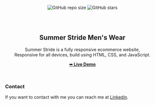 <div align="center">
  
  ![GitHub repo size](https://img.shields.io/github/repo-size/divyanshdj/summerstride-eshop)
  ![GitHub stars](https://img.shields.io/github/stars/divyanshdj/summerstride-eshop?style=social)

  <br />
  <br />

  <h2 align="center">Summer Stride Men's Wear</h2>

  Summer Stride is a fully responsive ecommerce website, <br />Responsive for all devices, build using HTML, CSS, and JavaScript.

  <a href="https://summer-stride-eshop.netlify.app/"><strong>➥ Live Demo</strong></a>

</div>

<br />

### Contact

If you want to contact with me you can reach me at [Linkedin](https://www.linkedin.com/in/divyansh-jain-29712726b).
